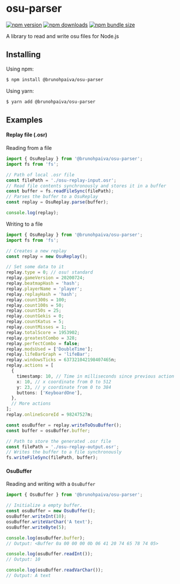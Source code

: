 # osu-parser

[![npm version](https://img.shields.io/npm/v/@brunohpaiva/osu-parser.svg?style=flat)](https://www.npmjs.org/package/@brunohpaiva/osu-parser)
[![npm downloads](https://img.shields.io/npm/dm/@brunohpaiva/osu-parser.svg?style=flat)](http://npm-stat.com/charts.html?package=@brunohpaiva/osu-parser)
[![npm bundle size](https://img.shields.io/bundlephobia/min/@brunohpaiva/osu-parser?style=flat)](https://www.npmjs.org/package/@brunohpaiva/osu-parser)

A library to read and write osu files for Node.js

## Installing

Using npm:

```bash
$ npm install @brunohpaiva/osu-parser
```

Using yarn:

```bash
$ yarn add @brunohpaiva/osu-parser
```

## Examples

#### Replay file (.osr)

Reading from a file
```ts
import { OsuReplay } from '@brunohpaiva/osu-parser';
import fs from 'fs';

// Path of local .osr file
const filePath = './osu-replay-input.osr';
// Read file contents synchronously and stores it in a buffer
const buffer = fs.readFileSync(filePath);
// Parses the buffer to a OsuReplay
const replay = OsuReplay.parse(buffer);

console.log(replay);
```

Writing to a file
```ts
import { OsuReplay } from '@brunohpaiva/osu-parser';
import fs from 'fs';

// Creates a new replay
const replay = new OsuReplay();

// Set some data to it
replay.type = 0; // osu! standard
replay.gameVersion = 20200724;
replay.beatmapHash = 'hash';
replay.playerName = 'player';
replay.replayHash = 'hash';
replay.count300s = 100;
replay.count100s = 50;
replay.count50s = 25;
replay.countGekis = 0;
replay.countKatus = 5;
replay.countMisses = 1;
replay.totalScore = 1953902;
replay.greatestCombo = 328;
replay.perfectCombo = false;
replay.modsUsed = ['DoubleTime'];
replay.lifeBarGraph = 'lifeBar';
replay.windowsTicks = 637321042198407465n;
replay.actions = [
  {
    timestamp: 10, // Time in milliseconds since previous action
    x: 10, // x coordinate from 0 to 512
    y: 23, // y coordinate from 0 to 384
    buttons: ['KeyboardOne'],
  },
  // More actions
];
replay.onlineScoreId = 98247527n;

const osuBuffer = replay.writeToOsuBuffer();
const buffer = osuBuffer.buffer;

// Path to store the generated .osr file
const filePath = './osu-replay-output.osr';
// Writes the buffer to a file synchronously
fs.writeFileSync(filePath, buffer);
```

#### OsuBuffer

Reading and writing with a `OsuBuffer`
```ts
import { OsuBuffer } from '@brunohpaiva/osu-parser';

// Initialize a empty buffer.
const osuBuffer = new OsuBuffer();
osuBuffer.writeInt(10);
osuBuffer.writeVarChar('A text');
osuBuffer.writeByte(5);

console.log(osuBuffer.buffer);
// Output: <Buffer 0a 00 00 00 0b 06 41 20 74 65 78 74 05>

console.log(osuBuffer.readInt());
// Output: 10

console.log(osuBuffer.readVarChar());
// Output: A text
```
